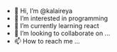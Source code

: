 - 👋 Hi, I’m @kalaireya
- 👀 I’m interested in programming
- 🌱 I’m currently learning  react
- 💞️ I’m looking to collaborate on ...
- 📫 How to reach me ...

<!---
kalaireya/kalaireya is a ✨ special ✨ repository because its `README.md` (this file) appears on your GitHub profile.
You can click the Preview link to take a look at your changes.
--->
